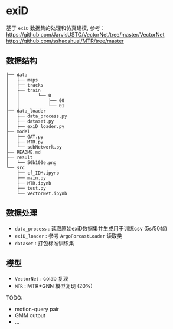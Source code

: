 # exiD
基于   `exiD`  数据集的处理和仿真建模, 参考：
https://github.com/JarvisUSTC/VectorNet/tree/master/VectorNet                                         
https://github.com/sshaoshuai/MTR/tree/master                     

## 数据结构
```
├── data    
│   ├── maps    
│   ├── tracks    
│   ├── train                     
│   │       └── 0    
│   │           ├── 00            
│   │           └── 01               
├── data_loader                  
│   ├── data_process.py                   
│   ├── dataset.py                 
│   ├── exiD_loader.py                    
├── model                  
│   ├── GAT.py              
│   ├── MTR.py                  
│   └── subNetwork.py                     
├── README.md                   
├── result              
│   └── 50b100e.png                
└── src                 
    ├── cf_IDM.ipynb                                      
    ├── main.py      
    ├── MTR.ipynb                
    ├── test.py                    
    └── VectorNet.ipynb                

 ```                     

## 数据处理
- `data_process` :  读取原始exiD数据集并生成用于训练csv (5s/50帧)
- `exiD_loader` :  参考 `ArgoForcastLoader` 读取类
- `dataset` :  打包标准训练集

                                             
 ## 模型
- `VectorNet` : colab 复现 
- `MTR` : MTR+GNN 模型复现 (20%)
                                  
                            
TODO:
- motion-query pair
- GMM output
- ...


